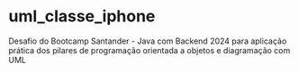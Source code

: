 # uml_classe_iphone
Desafio do Bootcamp Santander - Java com Backend 2024 para aplicação prática dos pilares de programação orientada a objetos e diagramação com UML
